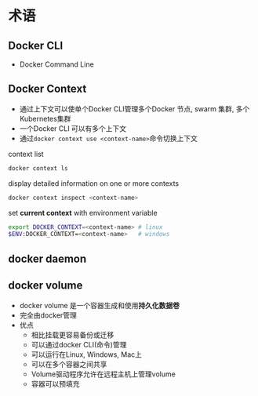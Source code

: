 # 术语

## Docker CLI

- Docker Command Line

## Docker Context

- 通过上下文可以使单个Docker CLI管理多个Docker 节点, swarm 集群, 多个 Kubernetes集群
- 一个Docker CLI 可以有多个上下文
- 通过`docker context use <context-name>`命令切换上下文

context list

```bash
docker context ls
```

display detailed information on one or more contexts

```bash
docker context inspect <context-name>
```

set **current context** with environment variable

```bash
export DOCKER_CONTEXT=<context-name> # linux
$ENV:DOCKER_CONTEXT=<context-name>   # windows
```

## docker daemon

## docker volume

- docker volume 是一个容器生成和使用**持久化数据卷**
- 完全由docker管理
- 优点
  - 相比挂载更容易备份或迁移
  - 可以通过docker CLI(命令)管理
  - 可以运行在Linux, Windows, Mac上
  - 可以在多个容器之间共享
  - Volume驱动程序允许在远程主机上管理volume
  - 容器可以预填充



